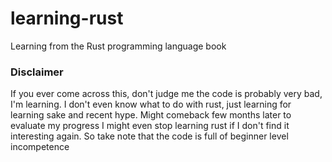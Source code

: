 # learning-rust
Learning from the Rust programming language book


### Disclaimer
If you ever come across this, don't judge me the code is probably very bad, I'm learning. I don't even know what to do with rust, just learning for learning sake and recent hype. Might comeback few months later to evaluate my progress
I might even stop learning rust if I don't find it interesting again. So take note that the code is full of beginner level incompetence
